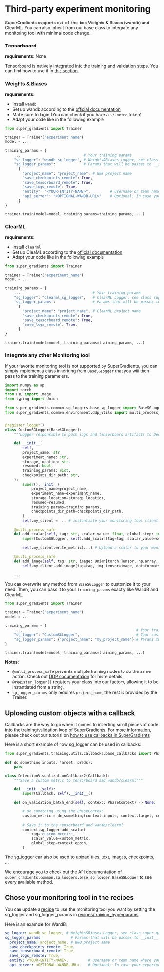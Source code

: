 # Third-party experiment monitoring

SuperGradients supports out-of-the-box Weights & Biases (wandb) and ClearML. 
You can also inherit from our base class to integrate any monitoring tool with minimal code change.  

### Tensorboard
**requirements**: None

Tensorboard is natively integrated into the training and validation steps. You can find how to use it in [this section](logs.md).


### Weights & Biases
**requirements**:
- Install `wandb`
- Set up wandb according to the [official documentation](https://docs.wandb.ai/quickstart#1.-set-up-wandb)
- Make sure to login (You can check if you have a `~/.netrc` token)
- Adapt your code like in the following example

```python
from super_gradients import Trainer

trainer = Trainer("experiment_name")
model = ...

training_params = {
    ...                             # Your training params
    "sg_logger": "wandb_sg_logger", # Weights&Biases Logger, see class super_gradients.common.sg_loggers.wandb_sg_logger.WandBSGLogger for details
    "sg_logger_params":             # Params that will be passes to __init__ of the logger super_gradients.common.sg_loggers.wandb_sg_logger.WandBSGLogger
      {
        "project_name": "project_name", # W&B project name
        "save_checkpoints_remote": True,
        "save_tensorboard_remote": True,
        "save_logs_remote": True,
        "entity": "<YOUR-ENTITY-NAME>",         # username or team name where you're sending runs
        "api_server": "<OPTIONAL-WANDB-URL>"    # Optional: In case your experiment tracking is not hosted at wandb servers
      }
}

trainer.train(model=model, training_params=training_params, ...)
```


### ClearML
**requirements**:
- Install `clearml` 
- Set up CleaML according to the [official documentation](https://clear.ml/docs/latest/docs/getting_started/ds/ds_first_steps#install-clearml)
- Adapt your code like in the following example

```python
from super_gradients import Trainer

trainer = Trainer("experiment_name")
model = ...

training_params = {
    ...                                 # Your training params
    "sg_logger": "clearml_sg_logger",   # ClearML Logger, see class super_gradients.common.sg_loggers.wandb_sg_logger.ClearMLSGLogger for details
    "sg_logger_params":                 # Params that will be passes to __init__ of the logger super_gradients.common.sg_loggers.wandb_sg_logger.ClearMLSGLogger 
      {
        "project_name": "project_name", # ClearML project name
        "save_checkpoints_remote": True,
        "save_tensorboard_remote": True,
        "save_logs_remote": True,
      } 
}

trainer.train(model=model, training_params=training_params, ...)
```


### Integrate any other Monitoring tool
If your favorite monitoring tool is not supported by SuperGradients, you can simply implement a class inheriting from `BaseSGLogger`
that you will then pass to the training parameters.

```python
import numpy as np
import torch
from PIL import Image
from typing import Union

from super_gradients.common.sg_loggers.base_sg_logger import BaseSGLogger
from super_gradients.common.environment.ddp_utils import multi_process_safe


@register_logger()
class CustomSGLogger(BaseSGLogger):
    """Logger responsible to push logs and tensorboard artifacts to Deci platform."""

    def __init__(
        self,
        project_name: str,
        experiment_name: str,
        storage_location: str,
        resumed: bool,
        training_params: dict,
        checkpoints_dir_path: str,
    ):
        super().__init__(
            project_name=project_name,
            experiment_name=experiment_name,
            storage_location=storage_location,
            resumed=resumed,
            training_params=training_params,
            checkpoints_dir_path=checkpoints_dir_path,
        )
        self.my_client = ... # instantiate your monitoring tool client

    @multi_process_safe
    def add_scalar(self, tag: str, scalar_value: float, global_step: int = 0):
        super(CustomSGLogger, self).add_scalar(tag=tag, scalar_value=scalar_value, global_step=global_step)
        
        self.my_client.write_metric(...) # Upload a scalar to your monitoring server
    
    @multi_process_safe
    def add_image(self, tag: str, image: Union[torch.Tensor, np.array, Image.Image], data_format="CHW", global_step: int = None):
        self.my_client.add_image(tag=tag, img_tensor=image, dataformats=data_format, global_step=global_step)

    ...
```
You can overwrite any method from `BaseSGLogger` to customize it to your need.
Then, you can pass it to your `training_params` exactly like WandB and ClearML.

```python
from super_gradients import Trainer

trainer = Trainer("experiment_name")
model = ...

training_params = {
    ...,                                                    # Your training params
    "sg_logger": "CustomSGLogger",                          # Your custom CustomSGLogger
    "sg_logger_params": {"project_name": "my_project_name"} # Params that will be passed to __init__ of your CustomSGLogger  
}

trainer.train(model=model, training_params=training_params, ...)
```

**Notes**:
 - `@multi_process_safe` prevents multiple training nodes to do the same action. Check out [DDP documentation](device.md) for more details
 - `@register_logger()` registers your class into our factory, allowing it to be instantiated from a string.
 - `sg_logger_params` only requires `project_name`, the rest is provided by the Trainer.


## Uploading custom objects with a callback
Callbacks are the way to go when it comes to inserting small pieces of code into the training/validation loop of SuperGradients.
For more information, please check out our tutorial on [how to use callbacks in SuperGradients](TODO:add_link)

Here is a short example of how sg_logger can be used in callbacks:
```python
from super_gradients.training.utils.callbacks.base_callbacks import PhaseContext, Callback

def do_something(inputs, target, preds):
    pass

class DetectionVisualizationCallback2(Callback):
    """Save a custom metric to tensorboard and wandb/clearml"""

    def __init__(self):
        super(Callback, self).__init__()

    def on_validation_batch_end(self, context: PhaseContext) -> None:

        # Do something using the PhaseContext
        custom_metric = do_something(context.inputs, context.target, context.preds)
        
        # Save it to the tensorboard and wandb/clearml
        context.sg_logger.add_scalar(
            tag="custom_metric",
            scalar_value=custom_metric,
            global_step=context.epoch,
        )
```

The sg_logger can also be used to upload files, text, images, checkpoints, ...

We encourage you to check out the API documentation of `super_gradients.common.sg_loggers.base_sg_logger.BaseSGLogger` to see every available method.


## Chose your monitoring tool in the recipes
You can update a [recipe](configuration_files.md) to use the monitoring tool you want by setting the sg_logger and sg_logger_params in [recipes/training_hyperparams](https://github.com/Deci-AI/super-gradients/tree/master/src/super_gradients/recipes/training_hyperparams).

Here is an example for WandB;
```yaml
sg_logger: wandb_sg_logger, # Weights&Biases Logger, see class super_gradients.common.sg_loggers.wandb_sg_logger.WandBSGLogger for details
sg_logger_params:             # Params that will be passes to __init__ of the logger super_gradients.common.sg_loggers.wandb_sg_logger.WandBSGLogger
  project_name: project_name, # W&B project name
  save_checkpoints_remote: True,
  save_tensorboard_remote: True,
  save_logs_remote: True,
  entity: <YOUR-ENTITY-NAME>,         # username or team name where you're sending runs
  api_server: <OPTIONAL-WANDB-URL>    # Optional: In case your experiment tracking is not hosted at wandb servers
```
